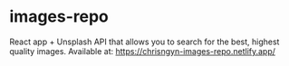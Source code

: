 # images-repo
React app + Unsplash API that allows you to search for the best, highest quality images. Available at: https://chrisngyn-images-repo.netlify.app/
